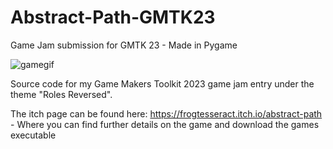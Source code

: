 # Abstract-Path-GMTK23
Game Jam submission for GMTK 23 - Made in Pygame

![gamegif](https://github.com/FrogTesseract/Abstract-Path-GMTK23/assets/118939591/df40e1b5-3777-499c-b11a-a6458f643367)

Source code for my Game Makers Toolkit 2023 game jam entry under the theme "Roles Reversed".

The itch page can be found here: https://frogtesseract.itch.io/abstract-path - Where you can find further details on the game and download the games executable

